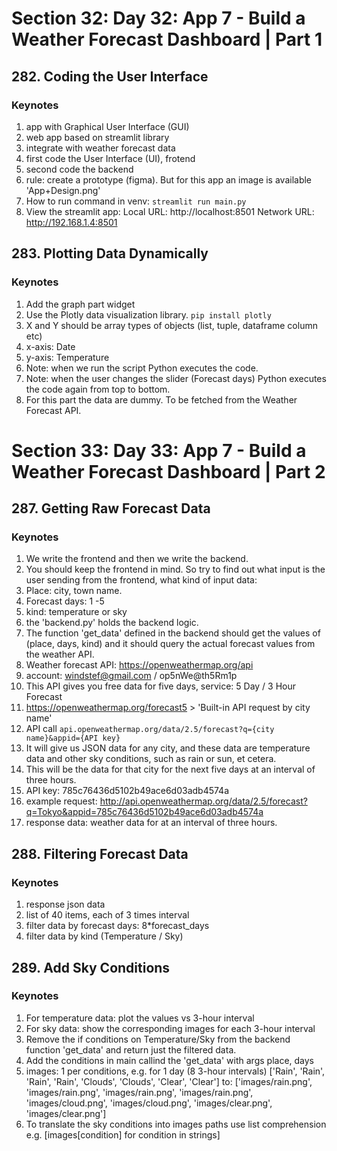# Section 32: Day 32: App 7 - Build a Weather Forecast Dashboard | Part 1

## 282. Coding the User Interface

### Keynotes

1. app with Graphical User Interface (GUI)
2. web app based on streamlit library
3. integrate with weather forecast data
4. first code the User Interface (UI), frotend
5. second code the backend
6. rule: create a prototype (figma).
But for this app an image is available 'App+Design.png'
7. How to run command in venv:
`streamlit run main.py`
8. View the streamlit app:
  Local URL: http://localhost:8501
  Network URL: http://192.168.1.4:8501


## 283. Plotting Data Dynamically

### Keynotes

1. Add the graph part widget
2. Use the Plotly data visualization library.
`pip install plotly`
3. X and Y should be array types of objects (list, tuple, dataframe column etc)
4. x-axis: Date
5. y-axis: Temperature
6. Note: when we run the script Python executes the code.
7. Note: when the user changes the slider (Forecast days)
Python executes the code again from top to bottom.
8. For this part the data are dummy. To be fetched from the Weather Forecast API.


# Section 33: Day 33: App 7 - Build a Weather Forecast Dashboard | Part 2

## 287. Getting Raw Forecast Data

### Keynotes

1. We write the frontend and then we write the backend.
2. You should keep the frontend in mind.
So try to find out what input is the user sending
from the frontend, what kind of input data:
3. Place: city, town name.
4. Forecast days: 1 -5
5. kind: temperature or sky
6. the 'backend.py' holds the backend logic.
7. The function 'get_data' defined in the backend should get the values
of (place, days, kind) and it should query the actual forecast values
from the weather API.
8. Weather forecast API: https://openweathermap.org/api
9. account: windstef@gmail.com / op5nWe@th5Rm1p
10. This API gives you free data for five days, service: 5 Day / 3 Hour Forecast
11. https://openweathermap.org/forecast5 > 'Built-in API request by city name'
12. API call
`api.openweathermap.org/data/2.5/forecast?q={city name}&appid={API key}`
13. It will give us JSON data for any city,
and these data are temperature data and other sky conditions, such as rain
or sun, et cetera.
14. This will be the data for that city for the next five days at an interval of three hours.
15. API key: 785c76436d5102b49ace6d03adb4574a
16. example request: http://api.openweathermap.org/data/2.5/forecast?q=Tokyo&appid=785c76436d5102b49ace6d03adb4574a
17. response data: weather data for at an interval of three hours.


## 288. Filtering Forecast Data

### Keynotes

1. response json data
2. list of 40 items, each of 3 times interval
3. filter data by forecast days: 8*forecast_days
4. filter data by kind (Temperature / Sky)


## 289. Add Sky Conditions

### Keynotes

1. For temperature data: plot the values vs 3-hour interval
2. For sky data: show the corresponding images for each 3-hour interval
3. Remove the if conditions on Temperature/Sky from the backend function
'get_data' and return just the filtered data.
4. Add the conditions in main callind the 'get_data' with args place, days
5. images: 1 per conditions,
e.g. for 1 day (8 3-hour intervals)
['Rain', 'Rain', 'Rain', 'Rain', 'Clouds', 'Clouds', 'Clear', 'Clear']
to:
['images/rain.png', 'images/rain.png', 'images/rain.png', 'images/rain.png', 
'images/cloud.png', 'images/cloud.png', 'images/clear.png', 'images/clear.png']
6. To translate the sky conditions into images paths use list comprehension
e.g. [images[condition] for condition in strings]
